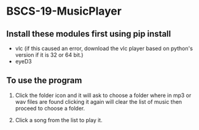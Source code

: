 # BSCS-19-MusicPlayer

## Install these modules first using pip install
- vlc (if this caused an error, download the vlc player based on python's version if it is 32 or 64 bit.)
- eyeD3

## To use the program
1. Click the folder icon and it will ask to choose a folder where in mp3 or wav files are found clicking it again will clear the list of music then proceed to choose a folder.

2. Click a song from the list to play it.
